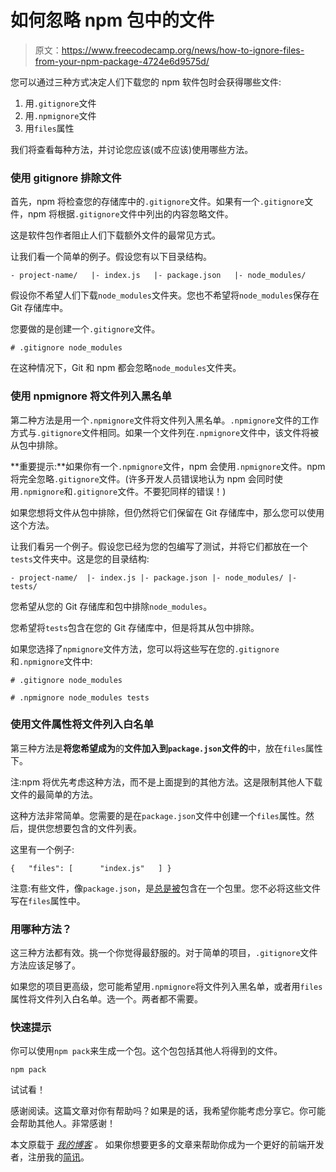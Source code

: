 # 如何忽略 npm 包中的文件

> 原文：<https://www.freecodecamp.org/news/how-to-ignore-files-from-your-npm-package-4724e6d9575d/>

您可以通过三种方式决定人们下载您的 npm 软件包时会获得哪些文件:

1.  用`.gitignore`文件
2.  用`.npmignore`文件
3.  用`files`属性

我们将查看每种方法，并讨论您应该(或不应该)使用哪些方法。

### 使用 gitignore 排除文件

首先，npm 将检查您的存储库中的`.gitignore`文件。如果有一个`.gitignore`文件，npm 将根据`.gitignore`文件中列出的内容忽略文件。

这是软件包作者阻止人们下载额外文件的最常见方式。

让我们看一个简单的例子。假设您有以下目录结构。

```
- project-name/   |- index.js   |- package.json   |- node_modules/
```

假设你不希望人们下载`node_modules`文件夹。您也不希望将`node_modules`保存在 Git 存储库中。

您要做的是创建一个`.gitignore`文件。

```
# .gitignore node_modules
```

在这种情况下，Git 和 npm 都会忽略`node_modules`文件夹。

### 使用 npmignore 将文件列入黑名单

第二种方法是用一个`.npmignore`文件将文件列入黑名单。`.npmignore`文件的工作方式与`.gitignore`文件相同。如果一个文件列在`.npmignore`文件中，该文件将被从包中排除。

**重要提示:**如果你有一个`.npmignore`文件，npm 会使用`.npmignore`文件。npm 将完全忽略`.gitignore`文件。(许多开发人员错误地认为 npm 会同时使用`.npmignore`和`.gitignore`文件。不要犯同样的错误！)

如果您想将文件从包中排除，但仍然将它们保留在 Git 存储库中，那么您可以使用这个方法。

让我们看另一个例子。假设您已经为您的包编写了测试，并将它们都放在一个`tests`文件夹中。这是您的目录结构:

```
- project-name/  |- index.js |- package.json |- node_modules/ |- tests/
```

您希望从您的 Git 存储库和包中排除`node_modules`。

您希望将`tests`包含在您的 Git 存储库中，但是将其从包中排除。

如果您选择了`npmignore`文件方法，您可以将这些写在您的`.gitignore`和`.npmignore`文件中:

```
# .gitignore node_modules
```

```
# .npmignore node_modules tests
```

### 使用文件属性将文件列入白名单

第三种方法是**将您希望成为**的**文件加入到`package.json`文件的**中，放在`files`属性下。

注:npm 将优先考虑这种方法，而不是上面提到的其他方法。这是限制其他人下载文件的最简单的方法。

这种方法非常简单。您需要的是在`package.json`文件中创建一个`files`属性。然后，提供您想要包含的文件列表。

这里有一个例子:

```
{   "files": [      "index.js"   ] }
```

注意:有些文件，像`package.json`，是[总是被](https://docs.npmjs.com/files/package.json)包含在一个包里。您不必将这些文件写在`files`属性中。

### 用哪种方法？

这三种方法都有效。挑一个你觉得最舒服的。对于简单的项目，`.gitignore`文件方法应该足够了。

如果您的项目更高级，您可能希望用`.npmignore`将文件列入黑名单，或者用`files`属性将文件列入白名单。选一个。两者都不需要。

### 快速提示

你可以使用`npm pack`来生成一个包。这个包包括其他人将得到的文件。

```
npm pack
```

试试看！

感谢阅读。这篇文章对你有帮助吗？如果是的话，我希望你能考虑分享它。你可能会帮助其他人。非常感谢！

本文原载于 [*我的博客*](https://zellwk.com/blog/ignoring-files-from-npm-package/) *。*
如果你想要更多的文章来帮助你成为一个更好的前端开发者，注册我的[简讯](https://zellwk.com/)。